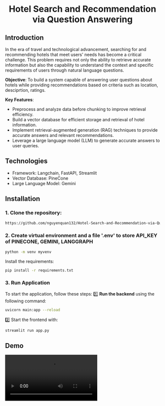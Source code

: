 <div align="center">
    <h1>Hotel Search and Recommendation via Question Answering</h1>
</div>

## Introduction
In the era of travel and technological advancement, searching for and recommending hotels that meet users' needs has become a critical challenge. This problem requires not only the ability to retrieve accurate information but also the capability to understand the context and specific requirements of users through natural language questions.

**Objective**: To build a system capable of answering user questions about hotels while providing recommendations based on criteria such as location, desciprtion, ratings.

**Key Features**: 
* Preprocess and analyze data before chunking to improve retrieval efficiency.
* Build a vector database for efficient storage and retrieval of hotel information.
* Implement retrieval-augmented generation (RAG) techniques to provide accurate answers and relevant recommendations.
* Leverage a large language model (LLM) to generate accurate answers to user queries.

## Technologies
- Framework: Langchain, FastAPI, Streamlit
- Vector Database: PineCone
- Large Language Model: Gemini

## Installation 

### **1. Clone the repository:**
```bash
https://github.com/nguyenquan132/Hotel-Search-and-Recommendation-via-Question-Answering.git
```

### **2. Create virtual environment and a file '.env' to store API_KEY of PINECONE, GEMINI, LANGGRAPH**

```bash
python -m venv myvenv
```

Install the requirements:

```bash
pip install -r requirements.txt
```

### **3. Run Application**
To start the application, follow these steps:
1️⃣ **Run the backend** using the following command:
```bash
uvicorn main:app --reload
```
2️⃣ Start the frontend with:
```bash
streamlit run app.py
```

## Demo
<video>
    <source src="demo/Hotel Search and Recommendation via Question Answering - Brave 2025-03-15 01-57-37.mp4" type="video/mp4">
</video>